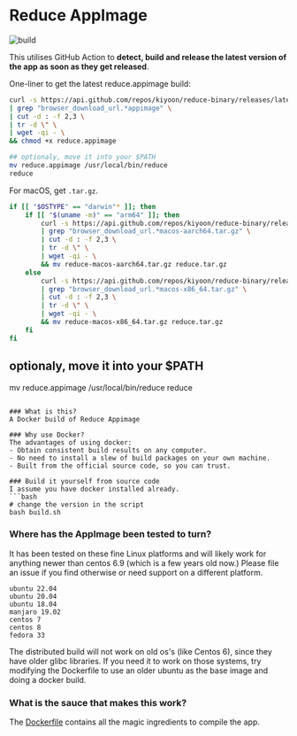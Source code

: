 # Reduce AppImage
![build](https://github.com/kiyoon/reduce-binary/actions/workflows/check_app_version.yml/badge.svg)

This utilises GitHub Action to **detect, build and release the latest version of the app as soon as they get released**.

One-liner to get the latest reduce.appimage build:
```bash
curl -s https://api.github.com/repos/kiyoon/reduce-binary/releases/latest \
| grep "browser_download_url.*appimage" \
| cut -d : -f 2,3 \
| tr -d \" \
| wget -qi - \
&& chmod +x reduce.appimage

## optionaly, move it into your $PATH
mv reduce.appimage /usr/local/bin/reduce
reduce
```

For macOS, get `.tar.gz`.

```bash
if [[ "$OSTYPE" == "darwin"* ]]; then
    if [[ "$(uname -m)" == "arm64" ]]; then
        curl -s https://api.github.com/repos/kiyoon/reduce-binary/releases/latest \
        | grep "browser_download_url.*macos-aarch64.tar.gz" \
        | cut -d : -f 2,3 \
        | tr -d \" \
        | wget -qi - \
        && mv reduce-macos-aarch64.tar.gz reduce.tar.gz
    else
        curl -s https://api.github.com/repos/kiyoon/reduce-binary/releases/latest \
        | grep "browser_download_url.*macos-x86_64.tar.gz" \
        | cut -d : -f 2,3 \
        | tr -d \" \
        | wget -qi - \
        && mv reduce-macos-x86_64.tar.gz reduce.tar.gz
    fi
fi
```

## optionaly, move it into your $PATH
mv reduce.appimage /usr/local/bin/reduce
reduce
```

### What is this?
A Docker build of Reduce Appimage

### Why use Docker?
The advantages of using docker:
- Obtain consistent build results on any computer.
- No need to install a slew of build packages on your own machine.
- Built from the official source code, so you can trust.

### Build it yourself from source code
I assume you have docker installed already.
```bash
# change the version in the script
bash build.sh
```

### Where has the AppImage been tested to turn?
It has been tested on these fine Linux platforms and will likely work for anything newer than centos 6.9 (which is a few years old now.) Please file an issue if you find otherwise or need support on a different platform.
```
ubuntu 22.04
ubuntu 20.04
ubuntu 18.04
manjaro 19.02
centos 7
centos 8
fedora 33
```
The distributed build will not work on old os's (like Centos 6), since they have older glibc libraries.
If you need it to work on those systems, try modifying the Dockerfile to use an older ubuntu as the base image and doing a docker build.

### What is the sauce that makes this work?
The [Dockerfile](Dockerfile) contains all the magic ingredients to compile the app.
